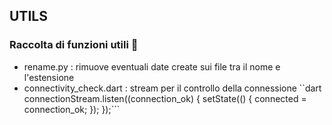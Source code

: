 ## UTILS

### Raccolta di funzioni utili 🔧

* rename.py : rimuove eventuali date create sui file tra il nome e l'estensione
* connectivity_check.dart :  stream per il controllo della connessione
``dart
  connectionStream.listen((connection_ok) {
      setState(() {
        connected = connection_ok;
      });
    });```
